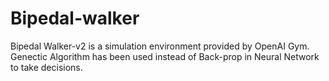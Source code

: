 # Bipedal-walker
Bipedal Walker-v2 is a simulation environment provided by OpenAI Gym. Genectic Algorithm has been used instead of Back-prop in Neural Network to take decisions.
